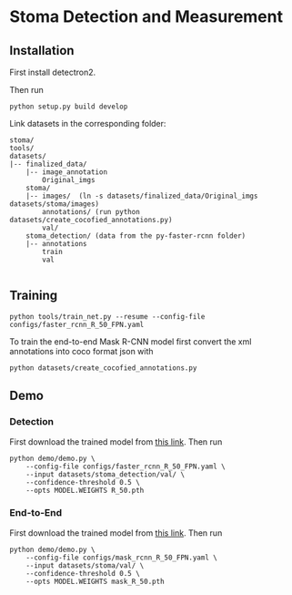 # Stoma Detection and Measurement

## Installation

First install detectron2.

Then run

```
python setup.py build develop
```

Link datasets in the corresponding folder:

```
stoma/
tools/
datasets/
|-- finalized_data/
    |-- image_annotation
        Original_imgs
    stoma/
    |-- images/  (ln -s datasets/finalized_data/Original_imgs datasets/stoma/images)
        annotations/ (run python datasets/create_cocofied_annotations.py)
        val/
    stoma_detection/ (data from the py-faster-rcnn folder)
    |-- annotations
        train
        val
    

```

## Training

```
python tools/train_net.py --resume --config-file configs/faster_rcnn_R_50_FPN.yaml
```

To train the end-to-end Mask R-CNN model first convert the xml annotations into coco format json with

```
python datasets/create_cocofied_annotations.py
```

## Demo

### Detection

First download the trained model from [this link](https://cloudstor.aarnet.edu.au/plus/s/sfkLBWae8bmal6s). Then run

```
python demo/demo.py \
    --config-file configs/faster_rcnn_R_50_FPN.yaml \
    --input datasets/stoma_detection/val/ \
    --confidence-threshold 0.5 \
    --opts MODEL.WEIGHTS R_50.pth
```

### End-to-End

First download the trained model from [this link](https://cloudstor.aarnet.edu.au/plus/s/1AJlUYksklDsDZH). Then run

```
python demo/demo.py \
    --config-file configs/mask_rcnn_R_50_FPN.yaml \
    --input datasets/stoma/val/ \
    --confidence-threshold 0.5 \
    --opts MODEL.WEIGHTS mask_R_50.pth
```